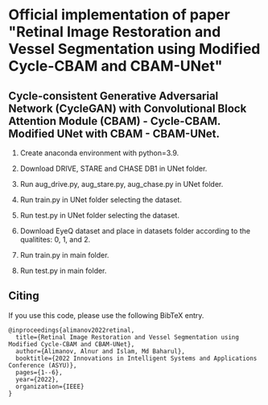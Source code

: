 # Official implementation of paper "Retinal Image Restoration and Vessel Segmentation using Modified Cycle-CBAM and CBAM-UNet"
## Cycle-consistent Generative Adversarial Network (CycleGAN) with Convolutional Block Attention Module (CBAM) - Cycle-CBAM. Modified UNet with CBAM - CBAM-UNet.

1. Create anaconda environment with python=3.9.

2. Download DRIVE, STARE and CHASE DB1 in UNet folder.

3. Run aug_drive.py, aug_stare.py, aug_chase.py in UNet folder.

4. Run train.py in UNet folder selecting the dataset.

5. Run test.py in UNet folder selecting the dataset.

6. Download EyeQ dataset and place in datasets folder according to the qualitites: 0, 1, and 2.

7. Run train.py in main folder.

8. Run test.py in main folder.

## <a name="Citing"></a>Citing 

If you use this code, please use the following BibTeX entry.

```
@inproceedings{alimanov2022retinal,
  title={Retinal Image Restoration and Vessel Segmentation using Modified Cycle-CBAM and CBAM-UNet},
  author={Alimanov, Alnur and Islam, Md Baharul},
  booktitle={2022 Innovations in Intelligent Systems and Applications Conference (ASYU)},
  pages={1--6},
  year={2022},
  organization={IEEE}
}

```
